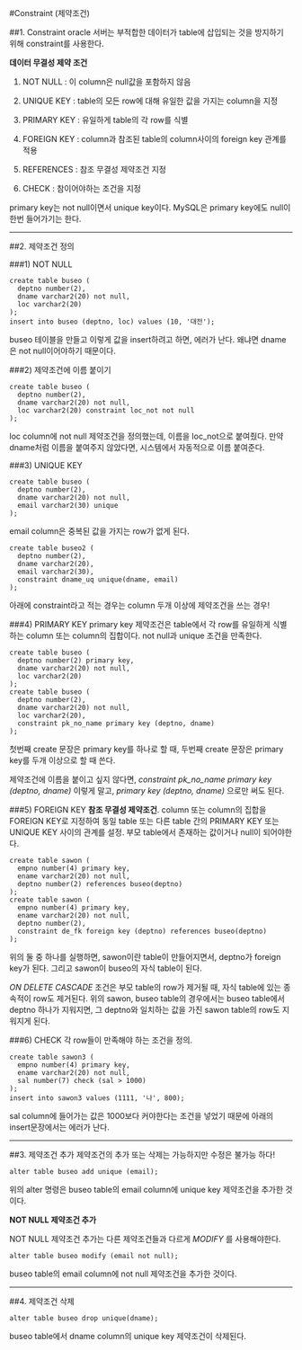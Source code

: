 #Constraint (제약조건)

##1. Constraint
oracle 서버는 부적합한 데이터가 table에 삽입되는 것을 방지하기 위해 constraint를 사용한다.


**데이터 무결성 제약 조건**

1. NOT NULL : 이 column은 null값을 포함하지 않음

2. UNIQUE KEY : table의 모든 row에 대해 유일한 값을 가지는 column을 지정

3. PRIMARY KEY : 유일하게 table의 각 row를 식별

4. FOREIGN KEY : column과 참조된 table의 column사이의 foreign key 관계를 적용

5. REFERENCES : 참조 무결성 제약조건 지정

6. CHECK : 참이어야하는 조건을 지정

primary key는 not null이면서 unique key이다.
MySQL은 primary key에도 null이 한번 들어가기는 한다.

------------

##2. 제약조건 정의

###1) NOT NULL

    create table buseo (
      deptno number(2),
      dname varchar2(20) not null,
      loc varchar2(20)
    );
    insert into buseo (deptno, loc) values (10, '대전');

buseo 테이블을 만들고 이렇게 값을 insert하려고 하면, 에러가 난다. 왜냐면 dname은 not null이어야하기 때문이다.


###2) 제약조건에 이름 붙이기

    create table buseo (
      deptno number(2),
      dname varchar2(20) not null,
      loc varchar2(20) constraint loc_not not null
    );

loc column에 not null 제약조건을 정의했는데, 이름을 loc_not으로 붙여줬다. 만약 dname처럼 이름을 붙여주지 않았다면, 시스템에서 자동적으로 이름 붙여준다.


###3) UNIQUE KEY

    create table buseo (
      deptno number(2),
      dname varchar2(20) not null,
      email varchar2(30) unique
    );

email column은 중복된 값을 가지는 row가 없게 된다.


    create table buseo2 (
      deptno number(2),
      dname varchar2(20),
      email varchar2(30),
      constraint dname_uq unique(dname, email)
    );

아래에 constraint라고 적는 경우는 column 두개 이상에 제약조건을 쓰는 경우!


###4) PRIMARY KEY
primary key 제약조건은 table에서 각 row를 유일하게 식별하는 column 또는 column의 집합이다. not null과 unique 조건을 만족한다.

    create table buseo (
      deptno number(2) primary key,
      dname varchar2(20) not null,
      loc varchar2(20)
    );
    create table buseo (
      deptno number(2),
      dname varchar2(20) not null,
      loc varchar2(20),
      constraint pk_no_name primary key (deptno, dname)
    );

첫번째 create 문장은 primary key를 하나로 할 때, 두번째 create 문장은 primary key를 두개 이상으로 할 때 쓴다.

제약조건에 이름을 붙이고 싶지 않다면, *constraint pk_no_name primary key (deptno, dname)* 이렇게 말고, *primary key (deptno, dname)* 으로만 써도 된다.


###5) FOREIGN KEY
**참조 무결성 제약조건**. column 또는 column의 집합을 FOREIGN KEY로 지정하여 동일 table 또는 다른 table 간의 PRIMARY KEY 또는 UNIQUE KEY 사이의 관계를 설정. 부모 table에서 존재하는 값이거나 null이 되어야한다.

    create table sawon (
      empno number(4) primary key,
      ename varchar2(20) not null,
      deptno number(2) references buseo(deptno)
    );
    create table sawon (
      empno number(4) primary key,
      ename varchar2(20) not null,
      deptno number(2),
      constraint de_fk foreign key (deptno) references buseo(deptno)
    );

위의 둘 중 하나를 실행하면, sawon이란 table이 만들어지면서, deptno가 foreign key가 된다. 그리고 sawon이 buseo의 자식 table이 된다.

*ON DELETE CASCADE* 조건은 부모 table의 row가 제거될 때, 자식 table에 있는 종속적이 row도 제거된다.
위의 sawon, buseo table의 경우에서는 buseo table에서 deptno 하나가 지워지면, 그 deptno와 일치하는 값을 가진 sawon table의 row도 지워지게 된다.


###6) CHECK
각 row들이 만족해야 하는 조건을 정의.

    create table sawon3 (
      empno number(4) primary key,
      ename varchar2(20) not null,
      sal number(7) check (sal > 1000)
    );
    insert into sawon3 values (1111, '나', 800);

sal column에 들어가는 값은 1000보다 커야한다는 조건을 넣었기 때문에 아래의 insert문장에서는 에러가 난다.

----------

##3. 제약조건 추가
제약조건의 추가 또는 삭제는 가능하지만 수정은 불가능 하다!

    alter table buseo add unique (email);

위의 alter 명령은 buseo table의 email column에 unique key 제약조건을 추가한 것이다.


**NOT NULL 제약조건 추가**

NOT NULL 제약조건 추가는 다른 제약조건들과 다르게 *MODIFY* 를 사용해야한다.

    alter table buseo modify (email not null);

buseo table의 email column에 not null 제약조건을 추가한 것이다.

----------

##4. 제약조건 삭제

    alter table buseo drop unique(dname);

buseo table에서 dname column의 unique key 제약조건이 삭제된다.
